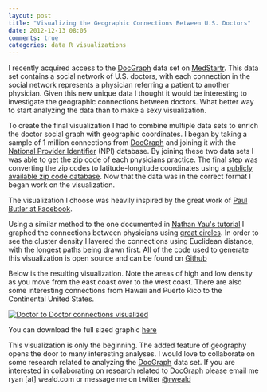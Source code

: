 ```yaml
---
layout: post
title: "Visualizing the Geographic Connections Between U.S. Doctors"
date: 2012-12-13 08:05
comments: true
categories: data R visualizations
---
```


I recently acquired access to the [DocGraph](http://strata.oreilly.com/2012/11/docgraph-open-social-doctor-data.html) data set on
[MedStartr](http://www.medstartr.com/projects/93-phase-ii-next-level-doctor-social-graph). 
This data set contains a social network of U.S. doctors, with each connection in the social network represents 
a physician referring a patient to another physician. 
Given this new unique data I thought it would be interesting to investigate the geographic connections between doctors. What better way to start
analyzing the data than to make a sexy visualization.

To create the final visualization I had to combine multiple data sets to enrich the doctor social graph with geographic coordinates. 
I began by taking a sample of 1 million connections from
[DocGraph](http://strata.oreilly.com/2012/11/docgraph-open-social-doctor-data.html) and joining it with the 
[National Provider Identifier](http://en.wikipedia.org/wiki/National_Provider_Identifier) (NPI) database.
By joining these two data sets I was able to get the zip code of each physicians practice. The final step was converting the zip codes to 
latitude-longitude coordinates using
a [publicly available zip code database](http://federalgovernmentzipcodes.us/). Now that the data was in the correct format I began work on the visualization.

The visualization I choose was heavily inspired by the great
work of [Paul Butler at Facebook](http://www.facebook.com/notes/facebook-engineering/visualizing-friendships/469716398919).

Using a similar method to the one documented in [Nathan Yau's tutorial](http://flowingdata.com/2011/05/11/how-to-map-connections-with-great-circles/) I graphed the
connections between physicians using [great circles](http://en.wikipedia.org/wiki/Great_circle). In order to see the cluster density I layered the connections
using Euclidean distance, with the longest paths being drawn first.
All of the code used to generate this visualization is open source and can be found on [Github](https://github.com/rweald/docgraph-data-analysis/tree/master/visualize-geographic-connections)


Below is the resulting visualization. Note the areas of high and low density as you move from the east coast over to the west coast.
There are also some interesting connections from
Hawaii and Puerto Rico to the Continental United States.


<a href="https://s3.amazonaws.com/rweald-docgraph-analysis/map-of-connections-with-text-fullsize.png">
  <img src="https://s3.amazonaws.com/rweald-docgraph-analysis/map-of-connections-with-text-thumbnail.png" alt="Doctor to Doctor connections visualized" />
</a>

You can download the full sized graphic [here](https://s3.amazonaws.com/rweald-docgraph-analysis/map-of-connections-with-text-fullsize.png)


This visualization is only the beginning. The added feature of geography opens the door to many interesting analyses.
I would love to collaborate on some research related to analyzing the [DocGraph](http://strata.oreilly.com/2012/11/docgraph-open-social-doctor-data.html)
data set. If you are interested in collaborating on research related to [DocGraph](http://strata.oreilly.com/2012/11/docgraph-open-social-doctor-data.html)
 please email me ryan \[at\] weald.com or message me on twitter [@rweald](http://twitter.com/rweald)

